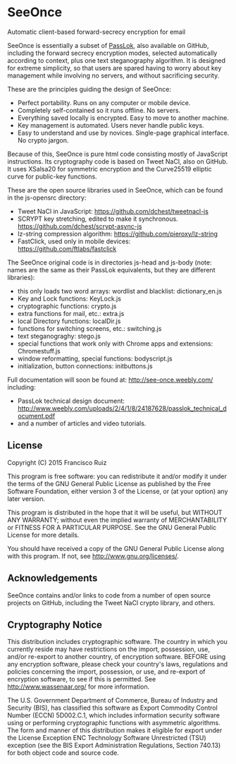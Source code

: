# SeeOnce

Automatic client-based forward-secrecy encryption for email

SeeOnce is essentially a subset of [PassLok](https://github.com/fruiz500/passlok), also available on GitHub, including the forward secrecy encryption modes, selected automatically according to context, plus one text steganography algorithm. It is designed for extreme simplicity, so that users are spared having to worry about key management while involving no servers, and without sacrificing security.

These are the principles guiding the design of SeeOnce:
* Perfect portability. Runs on any computer or mobile device.
* Completely self-contained so it runs offline. No servers.
* Everything saved locally is encrypted. Easy to move to another machine.
* Key management is automated. Users never handle public keys.
* Easy to understand and use by novices. Single-page graphical interface. No crypto jargon.

Because of this, SeeOnce is pure html code consisting mostly of JavaScript instructions. Its cryptography code is based on Tweet NaCl, also on GitHub. It uses XSalsa20 for symmetric encryption and the Curve25519 elliptic curve for public-key functions.

These are the open source libraries used in SeeOnce, which can be found in the js-opensrc directory:
* Tweet NaCl in JavaScript: https://github.com/dchest/tweetnacl-js
* SCRYPT key stretching, edited to make it synchronous. https://github.com/dchest/scrypt-async-js
* lz-string compression algorithm: https://github.com/pieroxy/lz-string
* FastClick, used only in mobile devices: https://github.com/ftlabs/fastclick

The SeeOnce original code is in directories js-head and js-body (note: names are the same as their PassLok equivalents, but they are different libraries):
* this only loads two word arrays: wordlist and blacklist: dictionary_en.js
* Key and Lock functions: KeyLock.js
* cryptographic functions: crypto.js
* extra functions for mail, etc.: extra.js
* local Directory functions: localDir.js
* functions for switching screens, etc.: switching.js
* text steganograghy: stego.js
* special functions that work only with Chrome apps and extensions: Chromestuff.js
* window reformatting, special functions: bodyscript.js
* initialization, button connections: initbuttons.js

Full documentation will soon be found at: <http://see-once.weebly.com/> including:
* PassLok technical design document: http://www.weebly.com/uploads/2/4/1/8/24187628/passlok_technical_document.pdf
* and a number of articles and video tutorials.

License
-------

  Copyright (C) 2015 Francisco Ruiz

  This program is free software: you can redistribute it and/or modify
  it under the terms of the GNU General Public License as published by
  the Free Software Foundation, either version 3 of the License, or
  (at your option) any later version.

  This program is distributed in the hope that it will be useful,
  but WITHOUT ANY WARRANTY; without even the implied warranty of
  MERCHANTABILITY or FITNESS FOR A PARTICULAR PURPOSE. See the
  GNU General Public License for more details.

  You should have received a copy of the GNU General Public License
  along with this program. If not, see <http://www.gnu.org/licenses/>.

Acknowledgements
----------------

  SeeOnce contains and/or links to code from a number of open source
  projects on GitHub, including the Tweet NaCl crypto library, and others.

Cryptography Notice
-------------------

  This distribution includes cryptographic software. The country in
  which you currently reside may have restrictions on the import,
  possession, use, and/or re-export to another country, of encryption
  software. BEFORE using any encryption software, please check your
  country's laws, regulations and policies concerning the import,
  possession, or use, and re-export of encryption software, to see if
  this is permitted. See <http://www.wassenaar.org/> for more
  information.

  The U.S. Government Department of Commerce, Bureau of Industry and
  Security (BIS), has classified this software as Export Commodity
  Control Number (ECCN) 5D002.C.1, which includes information security
  software using or performing cryptographic functions with asymmetric
  algorithms. The form and manner of this distribution makes it
  eligible for export under the License Exception ENC Technology
  Software Unrestricted (TSU) exception (see the BIS Export
  Administration Regulations, Section 740.13) for both object code and
  source code.

